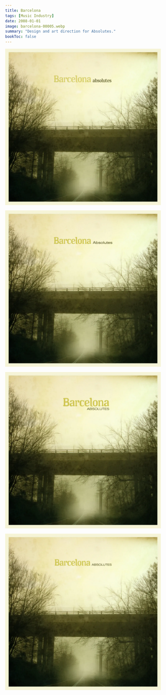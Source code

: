 ```yaml
---
title: Barcelona 
tags: [Music Industry]
date: 2008-01-01
image: barcelona-00005.webp
summary: "Design and art direction for Absolutes."
bookToc: false
---
```


![](barcelona-00001.webp)

![](barcelona-00002.webp)

![](barcelona-00003.webp)

![](barcelona-00004.webp)